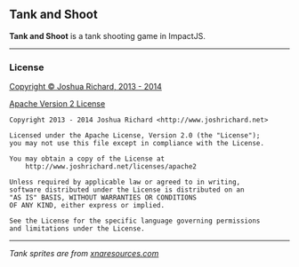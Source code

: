 ## Tank and Shoot

**Tank and Shoot** is a tank shooting game in ImpactJS.


---


### License

[Copyright © Joshua Richard, 2013 - 2014](http://www.joshrichard.net)

[Apache Version 2 License](http://www.joshrichard.net/licenses/apache2)

    Copyright 2013 - 2014 Joshua Richard <http://www.joshrichard.net>

    Licensed under the Apache License, Version 2.0 (the "License");
    you may not use this file except in compliance with the License.

    You may obtain a copy of the License at
        http://www.joshrichard.net/licenses/apache2

    Unless required by applicable law or agreed to in writing,
    software distributed under the License is distributed on an
    "AS IS" BASIS, WITHOUT WARRANTIES OR CONDITIONS
    OF ANY KIND, either express or implied.

    See the License for the specific language governing permissions
    and limitations under the License.

---


*Tank sprites are from [xnaresources.com](http://www.xnaresources.com/default.asp?page=tutorial:spriteengine:1)*
